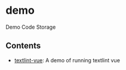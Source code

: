 # demo

Demo Code Storage

## Contents

- [textlint-vue](https://github.com/hsrmy/demo/tree/main/textlint-vue): A demo of running textlint vue
